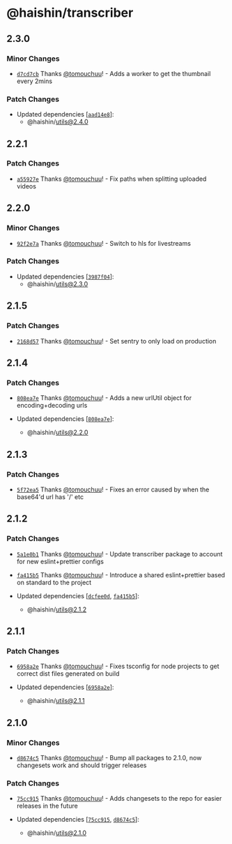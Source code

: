 # @haishin/transcriber

## 2.3.0

### Minor Changes

- [`d7cd7cb`](https://github.com/tomouchuu/haishin/commit/d7cd7cb2b53b88f59b675ee63ba38390142ec25e) Thanks [@tomouchuu](https://github.com/tomouchuu)! - Adds a worker to get the thumbnail every 2mins

### Patch Changes

- Updated dependencies [[`aad14e8`](https://github.com/tomouchuu/haishin/commit/aad14e8e726c26de5c237c3911e61104c730132d)]:
  - @haishin/utils@2.4.0

## 2.2.1

### Patch Changes

- [`a55927e`](https://github.com/tomouchuu/haishin/commit/a55927e77752d19fa1b157105585086fe9c4b25d) Thanks [@tomouchuu](https://github.com/tomouchuu)! - Fix paths when splitting uploaded videos

## 2.2.0

### Minor Changes

- [`92f2e7a`](https://github.com/tomouchuu/haishin/commit/92f2e7a1ea5e8c55f8f89320325538f2aeca831c) Thanks [@tomouchuu](https://github.com/tomouchuu)! - Switch to hls for livestreams

### Patch Changes

- Updated dependencies [[`3987f04`](https://github.com/tomouchuu/haishin/commit/3987f04762ef9377d8f23d9e29fc6da5901b4a86)]:
  - @haishin/utils@2.3.0

## 2.1.5

### Patch Changes

- [`2168d57`](https://github.com/tomouchuu/haishin/commit/2168d57ef63d6e98a011884f8e3280181c8b0ca0) Thanks [@tomouchuu](https://github.com/tomouchuu)! - Set sentry to only load on production

## 2.1.4

### Patch Changes

- [`808ea7e`](https://github.com/tomouchuu/haishin/commit/808ea7efea13c3eb2af4c18a431364041649a566) Thanks [@tomouchuu](https://github.com/tomouchuu)! - Adds a new urlUtil object for encoding+decoding urls

- Updated dependencies [[`808ea7e`](https://github.com/tomouchuu/haishin/commit/808ea7efea13c3eb2af4c18a431364041649a566)]:
  - @haishin/utils@2.2.0

## 2.1.3

### Patch Changes

- [`5f72ea5`](https://github.com/tomouchuu/haishin/commit/5f72ea5df9c91de31a06fd12d41c1ccf6fc5869c) Thanks [@tomouchuu](https://github.com/tomouchuu)! - Fixes an error caused by when the base64'd url has '/' etc

## 2.1.2

### Patch Changes

- [`5a1e0b1`](https://github.com/tomouchuu/haishin/commit/5a1e0b1717d9fcc4b3d355fe2c4d21054f53b473) Thanks [@tomouchuu](https://github.com/tomouchuu)! - Update transcriber package to account for new eslint+prettier configs

- [`fa415b5`](https://github.com/tomouchuu/haishin/commit/fa415b5a246a8b9ac9b3d86fcb2f27f6db5dd7fb) Thanks [@tomouchuu](https://github.com/tomouchuu)! - Introduce a shared eslint+prettier based on standard to the project

- Updated dependencies [[`dcfee0d`](https://github.com/tomouchuu/haishin/commit/dcfee0da98b53cfab379a845ca6f1946d7807283), [`fa415b5`](https://github.com/tomouchuu/haishin/commit/fa415b5a246a8b9ac9b3d86fcb2f27f6db5dd7fb)]:
  - @haishin/utils@2.1.2

## 2.1.1

### Patch Changes

- [`6958a2e`](https://github.com/tomouchuu/haishin/commit/6958a2e9488b6d7ff13c228652571cbbfeecbba7) Thanks [@tomouchuu](https://github.com/tomouchuu)! - Fixes tsconfig for node projects to get correct dist files generated on build

- Updated dependencies [[`6958a2e`](https://github.com/tomouchuu/haishin/commit/6958a2e9488b6d7ff13c228652571cbbfeecbba7)]:
  - @haishin/utils@2.1.1

## 2.1.0

### Minor Changes

- [`d8674c5`](https://github.com/tomouchuu/haishin/commit/d8674c5324615802fe8db8bd87272433e13d488b) Thanks [@tomouchuu](https://github.com/tomouchuu)! - Bump all packages to 2.1.0, now changesets work and should trigger releases

### Patch Changes

- [`75cc915`](https://github.com/tomouchuu/haishin/commit/75cc9157c32e348055223c831004db903bba5a6f) Thanks [@tomouchuu](https://github.com/tomouchuu)! - Adds changesets to the repo for easier releases in the future

- Updated dependencies [[`75cc915`](https://github.com/tomouchuu/haishin/commit/75cc9157c32e348055223c831004db903bba5a6f), [`d8674c5`](https://github.com/tomouchuu/haishin/commit/d8674c5324615802fe8db8bd87272433e13d488b)]:
  - @haishin/utils@2.1.0
